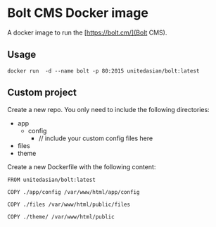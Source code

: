 Bolt CMS Docker image
=====================

A docker image to run the [https://bolt.cm/](Bolt CMS).

Usage
-----

```
docker run  -d --name bolt -p 80:2015 unitedasian/bolt:latest
```

Custom project
--------------

Create a new repo. You only need to include the following directories:

* app
  * config
    * // include your custom config files here
* files
* theme

Create a new Dockerfile with the following content:

```
FROM unitedasian/bolt:latest

COPY ./app/config /var/www/html/app/config

COPY ./files /var/www/html/public/files

COPY ./theme/ /var/www/html/public
```

